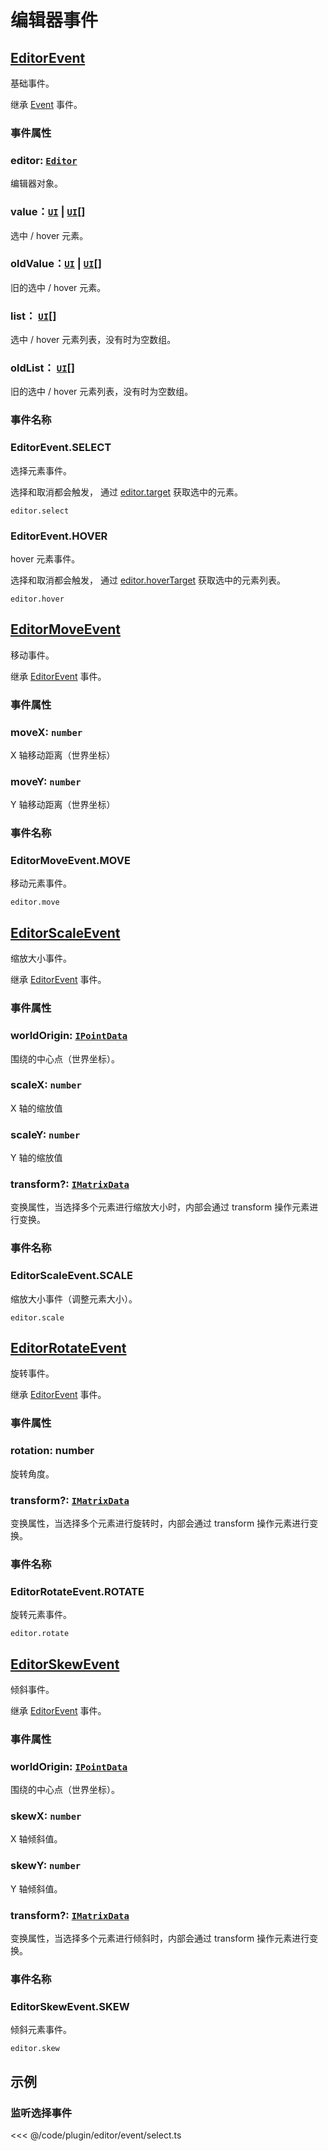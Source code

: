 <script setup>
import Case from '/component/Case.vue'
</script>

# 编辑器事件

## [EditorEvent](/api/classes/EditorEvent.md)

基础事件。

继承 [Event](/reference/event/basic/Event.md) 事件。

### 事件属性

### editor: [`Editor`](/plugin/in/editor/Editor.md)

编辑器对象。

### value：[`UI`](/reference/display/UI.md) | [`UI`](/reference/display/UI.md)[]

选中 / hover 元素。

### oldValue：[`UI`](/reference/display/UI.md) | [`UI`](/reference/display/UI.md)[]

旧的选中 / hover 元素。

### list： [`UI`](/reference/display/UI.md)[]

选中 / hover 元素列表，没有时为空数组。

### oldList： [`UI`](/reference/display/UI.md)[]

旧的选中 / hover 元素列表，没有时为空数组。

### 事件名称

### EditorEvent.SELECT

选择元素事件。

选择和取消都会触发， 通过 [editor.target](./Editor.md#target-ui-ui) 获取选中的元素。

`editor.select`

### EditorEvent.HOVER

hover 元素事件。

选择和取消都会触发， 通过 [editor.hoverTarget](./Editor.md#hovertarget-ui) 获取选中的元素列表。

`editor.hover`

## [EditorMoveEvent](/api/classes/EditorMoveEvent.md)

移动事件。

继承 [EditorEvent](#editorevent) 事件。

### 事件属性

### moveX: `number`

X 轴移动距离（世界坐标）

### moveY: `number`

Y 轴移动距离（世界坐标）

### 事件名称

### EditorMoveEvent.MOVE

移动元素事件。

`editor.move`

## [EditorScaleEvent](/api/classes/EditorScaleEvent.md)

缩放大小事件。

继承 [EditorEvent](#editorevent) 事件。

### 事件属性

### worldOrigin: [`IPointData`](/api/interfaces/IPointData.md)

围绕的中心点（世界坐标）。

### scaleX: `number`

X 轴的缩放值

### scaleY: `number`

Y 轴的缩放值

### transform?: [`IMatrixData`](/api/interfaces/IMatrixData.md)

变换属性，当选择多个元素进行缩放大小时，内部会通过 transform 操作元素进行变换。

### 事件名称

### EditorScaleEvent.SCALE

缩放大小事件（调整元素大小）。

`editor.scale`

## [EditorRotateEvent](/api/classes/EditorRotateEvent.md)

旋转事件。

继承 [EditorEvent](#editorevent) 事件。

### 事件属性

### rotation: number

旋转角度。

### transform?: [`IMatrixData`](/api/interfaces/IMatrixData.md)

变换属性，当选择多个元素进行旋转时，内部会通过 transform 操作元素进行变换。

### 事件名称

### EditorRotateEvent.ROTATE

旋转元素事件。

`editor.rotate`

## [EditorSkewEvent](/api/classes/EditorSkewEvent.md)

倾斜事件。

继承 [EditorEvent](#editorevent) 事件。

### 事件属性

### worldOrigin: [`IPointData`](/api/interfaces/IPointData.md)

围绕的中心点（世界坐标）。

### skewX: `number`

X 轴倾斜值。

### skewY: `number`

Y 轴倾斜值。

### transform?: [`IMatrixData`](/api/interfaces/IMatrixData.md)

变换属性，当选择多个元素进行倾斜时，内部会通过 transform 操作元素进行变换。

### 事件名称

### EditorSkewEvent.SKEW

倾斜元素事件。

`editor.skew`

## 示例

### 监听选择事件

<<< @/code/plugin/editor/event/select.ts
